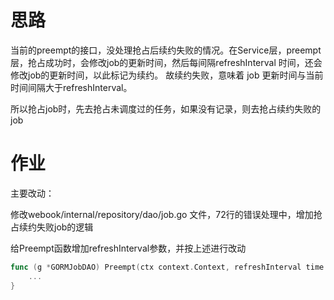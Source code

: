 # 思路

当前的preempt的接口，没处理抢占后续约失败的情况。在Service层，preempt层，抢占成功时，会修改job的更新时间，然后每间隔refreshInterval 时间，还会修改job的更新时间，以此标记为续约。
故续约失败，意味着 job 更新时间与当前时间间隔大于refreshInterval。

所以抢占job时，先去抢占未调度过的任务，如果没有记录，则去抢占续约失败的job


# 作业

主要改动：

修改webook/internal/repository/dao/job.go 文件，72行的错误处理中，增加抢占续约失败job的逻辑

给Preempt函数增加refreshInterval参数，并按上述进行改动

```go
func (g *GORMJobDAO) Preempt(ctx context.Context, refreshInterval time.Duration) (Job, error) {
    ...
}
```
